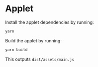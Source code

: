 # Applet

Install the applet dependencies by running:

```bash
yarn
```

Build the applet by running:

```bash
yarn build
```

This outputs `dist/assets/main.js`
